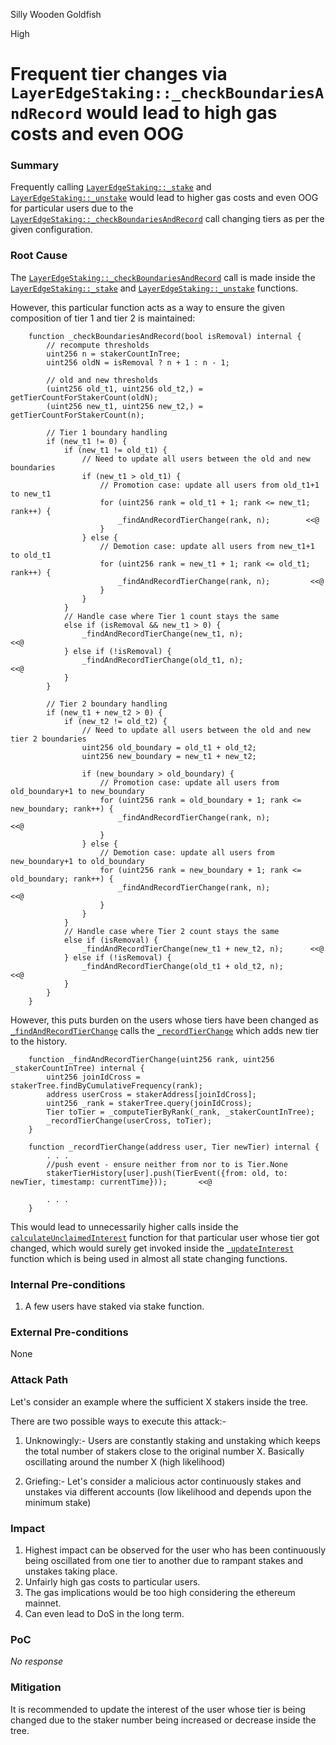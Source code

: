 Silly Wooden Goldfish

High

# Frequent tier changes via `LayerEdgeStaking::_checkBoundariesAndRecord` would lead to high gas costs and even OOG

### Summary

Frequently calling [`LayerEdgeStaking::_stake`](https://github.com/sherlock-audit/2025-05-layeredge/blob/708c5b5345ed50cd0bde7b0a8a548c8936639683/edgen-staking/src/stake/LayerEdgeStaking.sol#L674) and [`LayerEdgeStaking::_unstake`](https://github.com/sherlock-audit/2025-05-layeredge/blob/708c5b5345ed50cd0bde7b0a8a548c8936639683/edgen-staking/src/stake/LayerEdgeStaking.sol#L725) would lead to higher gas costs and even OOG for particular users due to the [`LayerEdgeStaking::_checkBoundariesAndRecord`](https://github.com/sherlock-audit/2025-05-layeredge/blob/708c5b5345ed50cd0bde7b0a8a548c8936639683/edgen-staking/src/stake/LayerEdgeStaking.sol#L841) call changing tiers as per the given configuration.

### Root Cause

The [`LayerEdgeStaking::_checkBoundariesAndRecord`](https://github.com/sherlock-audit/2025-05-layeredge/blob/708c5b5345ed50cd0bde7b0a8a548c8936639683/edgen-staking/src/stake/LayerEdgeStaking.sol#L841) call is made inside the [`LayerEdgeStaking::_stake`](https://github.com/sherlock-audit/2025-05-layeredge/blob/708c5b5345ed50cd0bde7b0a8a548c8936639683/edgen-staking/src/stake/LayerEdgeStaking.sol#L674) and [`LayerEdgeStaking::_unstake`](https://github.com/sherlock-audit/2025-05-layeredge/blob/708c5b5345ed50cd0bde7b0a8a548c8936639683/edgen-staking/src/stake/LayerEdgeStaking.sol#L725) functions.

However, this particular function acts as a way to ensure the given composition of tier 1 and tier 2 is maintained:
```solidity
    function _checkBoundariesAndRecord(bool isRemoval) internal {
        // recompute thresholds
        uint256 n = stakerCountInTree;
        uint256 oldN = isRemoval ? n + 1 : n - 1;

        // old and new thresholds
        (uint256 old_t1, uint256 old_t2,) = getTierCountForStakerCount(oldN);
        (uint256 new_t1, uint256 new_t2,) = getTierCountForStakerCount(n);

        // Tier 1 boundary handling
        if (new_t1 != 0) {
            if (new_t1 != old_t1) {
                // Need to update all users between the old and new boundaries
                if (new_t1 > old_t1) {
                    // Promotion case: update all users from old_t1+1 to new_t1
                    for (uint256 rank = old_t1 + 1; rank <= new_t1; rank++) {
                        _findAndRecordTierChange(rank, n);        <<@
                    }
                } else {
                    // Demotion case: update all users from new_t1+1 to old_t1
                    for (uint256 rank = new_t1 + 1; rank <= old_t1; rank++) {
                        _findAndRecordTierChange(rank, n);         <<@
                    }
                }
            }
            // Handle case where Tier 1 count stays the same
            else if (isRemoval && new_t1 > 0) {
                _findAndRecordTierChange(new_t1, n);                 <<@
            } else if (!isRemoval) {
                _findAndRecordTierChange(old_t1, n);                   <<@
            }
        }

        // Tier 2 boundary handling
        if (new_t1 + new_t2 > 0) {
            if (new_t2 != old_t2) {
                // Need to update all users between the old and new tier 2 boundaries
                uint256 old_boundary = old_t1 + old_t2;
                uint256 new_boundary = new_t1 + new_t2;

                if (new_boundary > old_boundary) {
                    // Promotion case: update all users from old_boundary+1 to new_boundary
                    for (uint256 rank = old_boundary + 1; rank <= new_boundary; rank++) {
                        _findAndRecordTierChange(rank, n);          <<@
                    }
                } else {
                    // Demotion case: update all users from new_boundary+1 to old_boundary
                    for (uint256 rank = new_boundary + 1; rank <= old_boundary; rank++) {
                        _findAndRecordTierChange(rank, n);                <<@
                    }
                }
            }
            // Handle case where Tier 2 count stays the same
            else if (isRemoval) {
                _findAndRecordTierChange(new_t1 + new_t2, n);      <<@
            } else if (!isRemoval) {
                _findAndRecordTierChange(old_t1 + old_t2, n);           <<@
            }
        }
    }
```

However, this puts burden on the users whose tiers have been changed as [`_findAndRecordTierChange`](https://github.com/sherlock-audit/2025-05-layeredge/blob/708c5b5345ed50cd0bde7b0a8a548c8936639683/edgen-staking/src/stake/LayerEdgeStaking.sol#L907) calls the [`_recordTierChange`](https://github.com/sherlock-audit/2025-05-layeredge/blob/708c5b5345ed50cd0bde7b0a8a548c8936639683/edgen-staking/src/stake/LayerEdgeStaking.sol#L817) which adds new tier to the history.

```solidity
    function _findAndRecordTierChange(uint256 rank, uint256 _stakerCountInTree) internal {
        uint256 joinIdCross = stakerTree.findByCumulativeFrequency(rank);
        address userCross = stakerAddress[joinIdCross];
        uint256 _rank = stakerTree.query(joinIdCross);
        Tier toTier = _computeTierByRank(_rank, _stakerCountInTree);
        _recordTierChange(userCross, toTier);
    }
```
```solidity
    function _recordTierChange(address user, Tier newTier) internal {
        . . .
        //push event - ensure neither from nor to is Tier.None
        stakerTierHistory[user].push(TierEvent({from: old, to: newTier, timestamp: currentTime}));       <<@

        . . .
    }
```

This would lead to unnecessarily higher calls inside the [`calculateUnclaimedInterest`](https://github.com/sherlock-audit/2025-05-layeredge/blob/708c5b5345ed50cd0bde7b0a8a548c8936639683/edgen-staking/src/stake/LayerEdgeStaking.sol#L397) function for that particular user whose tier got changed, which would surely get invoked inside the [`_updateInterest`](https://github.com/sherlock-audit/2025-05-layeredge/blob/708c5b5345ed50cd0bde7b0a8a548c8936639683/edgen-staking/src/stake/LayerEdgeStaking.sol#L813) function which is being used in almost all state changing functions.

### Internal Pre-conditions

1. A few users have staked via stake function.

### External Pre-conditions

None

### Attack Path

Let's consider an example where the sufficient X stakers inside the tree.

There are two possible ways to execute this attack:-

1. Unknowingly:- 
Users are constantly staking and unstaking which keeps the total number of stakers close to the original number X. Basically oscillating around the number X (high likelihood)

2. Griefing:-
Let's consider a malicious actor continuously stakes and unstakes via different accounts (low likelihood and depends upon the minimum stake)

### Impact

1. Highest impact can be observed for the user who has been continuously being oscillated from one tier to another due to rampant stakes and unstakes taking place.
2. Unfairly high gas costs to particular users.
3. The gas implications would be too high considering the ethereum mainnet.
4. Can even lead to DoS in the long term.

### PoC

_No response_

### Mitigation

It is recommended to update the interest of the user whose tier is being changed due to the staker number being increased or decrease inside the tree.